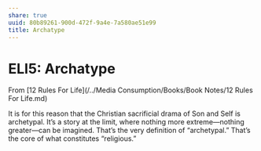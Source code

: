 ```yaml
---
share: true
uuid: 80b89261-900d-472f-9a4e-7a580ae51e99
title: Archatype
---
```

# ELI5: Archatype
From [12 Rules For Life](/../Media Consumption/Books/Book Notes/12 Rules For Life.md)

It is for this reason that the Christian sacrificial drama of Son and Self is archetypal. It’s a story at the limit, where nothing more extreme—nothing greater—can be imagined. That’s the very definition of “archetypal.” That’s the core of what constitutes “religious.”